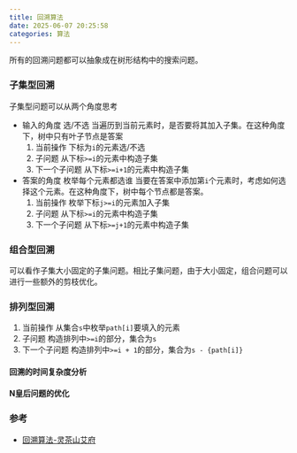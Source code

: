 ```yaml
---
title: 回溯算法
date: 2025-06-07 20:25:58
categories: 算法
---
```


所有的回溯问题都可以抽象成在树形结构中的搜索问题。
<!-- ### 回溯三问
1. 当前操作
要如何向`path[i]`填入元素以增量构建答案
1. 子问题
2. 下一个子问题 -->
### 子集型回溯
子集型问题可以从两个角度思考
* 输入的角度 选/不选
  当遍历到当前元素时，是否要将其加入子集。在这种角度下，树中只有叶子节点是答案
  1. 当前操作
  下标为`i`的元素选/不选
  2. 子问题
  从下标`>=i`的元素中构造子集
  3. 下一个子问题
  从下标`>=i+1`的元素中构造子集
* 答案的角度 枚举每个元素都选谁
  当要在答案中添加第`i`个元素时，考虑如何选择这个元素。在这种角度下，树中每个节点都是答案。
  1. 当前操作
  枚举下标`j>=i`的元素加入子集
  2. 子问题
  从下标`>=i`的元素中构造子集
  3. 下一个子问题
  从下标`>=j+1`的元素中构造子集
### 组合型回溯
可以看作子集大小固定的子集问题。相比子集问题，由于大小固定，组合问题可以进行一些额外的剪枝优化。


### 排列型回溯
1. 当前操作
从集合`s`中枚举`path[i]`要填入的元素
2. 子问题
构造排列中`>=i`的部分，集合为`s`
3. 下一个子问题
构造排列中`>=i + 1`的部分，集合为`s - {path[i]}`
#### 回溯的时间复杂度分析
#### N皇后问题的优化

### 参考
* [回溯算法-灵茶山艾府](https://www.bilibili.com/video/BV1mG4y1A7Gu?vd_source=1b489354a93cea86233fbc3b504a62be&spm_id_from=333.788.videopod.sections)